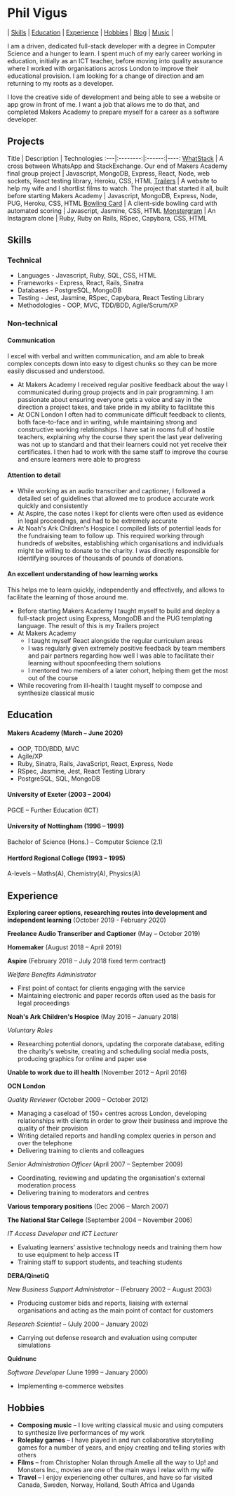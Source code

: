 # Phil Vigus

| [Skills](#Skills) | [Education](#Education) | [Experience](#Experience) | [Hobbies](#Hobbies) | [Blog](https://medium.com/@philvigus) | [Music](https://soundcloud.com/philvigus) |

I am a driven, dedicated full-stack developer with a degree in Computer Science and a hunger to learn. I spent much of my early career working in education, initially as an ICT teacher, before moving into quality assurance where I worked with organisations across London to improve their educational provision. I am looking for a change of direction and am returning to my roots as a developer. 

I love the creative side of development and being able to see a website or app grow in front of me. I want a job that allows me to do that, and completed  Makers Academy to prepare myself for a career as a software developer.

## Projects

Title | Description | Technologies
:---|:--------:|:------:|----:
[WhatStack](https://github.com/FayeCarter/WhatStack) | A cross between WhatsApp and StackExchange. Our end of Makers Academy final group project | Javascript, MongoDB, Express, React, Node, web sockets, React testing library, Heroku, CSS, HTML
[Trailers](https://github.com/PhilipVigus/trailers-express) | A website to help my wife and I shortlist films to watch. The project that started it all, built before starting Makers Academy | Javascript, MongoDB, Express, Node, PUG, Heroku, CSS, HTML
[Bowling Card](https://github.com/PhilipVigus/bowling-challenge) | A client-side bowling card with automated scoring | Javascript, Jasmine, CSS, HTML
[Monstergram](https://github.com/PhilipVigus/instagram-challenge) | An Instagram clone | Ruby, Ruby on Rails, RSpec, Capybara, CSS, HTML

## Skills

### Technical
* Languages - Javascript, Ruby, SQL, CSS, HTML
* Frameworks - Express, React, Rails, Sinatra
* Databases - PostgreSQL, MongoDB
* Testing - Jest, Jasmine, RSpec, Capybara, React Testing Library
* Methodologies - OOP, MVC, TDD/BDD, Agile/Scrum/XP

### Non-technical

#### Communication

I excel with verbal and written communication, and am able to break complex concepts down into easy to digest chunks so they can be more easily discussed and understood.

* At Makers Academy I received regular positive feedback about the way I communicated during group projects and in pair programming. I am passionate about ensuring everyone gets a voice and say in the direction a project takes, and take pride in my ability to facilitate this
* At OCN London I often had to communicate difficult feedback to clients, both face-to-face and in writing, while maintaining strong and constructive working relationships. I have sat in rooms full of hostile teachers, explaining why the course they spent the last year delivering was not up to standard and that their learners could not yet receive their certificates. I then had to work with the same staff to improve the course and ensure learners were able to progress 

#### Attention to detail

* While working as an audio transcriber and captioner, I followed a detailed set of guidelines that allowed me to produce accurate work quickly and consistently
* At Aspire, the case notes I kept for clients were often used as evidence in legal proceedings, and had to be extremely accurate
* At Noah's Ark Children's Hospice I compiled lists of potential leads for the fundraising team to follow up. This required working through hundreds of websites, establishing which organisations and individuals might be willing to donate to the charity. I was directly responsible for identifying sources of thousands of pounds of donations.

#### An excellent understanding of how learning works

This helps me to learn quickly, independently and effectively, and allows to facilitate the learning of those around me.

* Before starting Makers Academy I taught myself to build and deploy a full-stack project using Express, MongoDB and the PUG templating language. The result of this is my Trailers project
* At Makers Academy 
  * I taught myself React alongside the regular curriculum areas
  * I was regularly given extremely positive feedback by team members and pair partners regarding how well I was able to facilitate their learning without spoonfeeding them solutions
  * I mentored two members of a later cohort, helping them get the most out of the course
* While recovering from ill-health I taught myself to compose and synthesize classical music

## Education

#### Makers Academy (March – June 2020)

- OOP, TDD/BDD, MVC
- Agile/XP
- Ruby, Sinatra, Rails, JavaScript, React, Express, Node
- RSpec, Jasmine, Jest, React Testing Library
- PostgreSQL, SQL, MongoDB

#### University of Exeter (2003 – 2004)

PGCE  – Further Education (ICT)

#### University of Nottingham (1996 – 1999)

Bachelor of Science (Hons.) – Computer Science (2.1)

#### Hertford Regional College (1993 – 1995)

A-levels – Maths(A), Chemistry(A), Physics(A)

## Experience

**Exploring career options, researching routes into development and independent learning** (October 2019 - February 2020)

**Freelance Audio Transcriber and Captioner** (May – October 2019) 

**Homemaker** (August 2018 – April 2019)

**Aspire** (February 2018 – July 2018 fixed term contract)

*Welfare Benefits Administrator*

- First point of contact for clients engaging with the service
- Maintaining electronic and paper records often used as the basis for legal proceedings

**Noah's Ark Children's Hospice** (May 2016 – January 2018)

*Voluntary Roles*

- Researching potential donors, updating the corporate database, editing the charity's website, creating and scheduling social media posts, producing graphics for online and paper use

**Unable to work due to ill health** (November 2012 – April 2016)

**OCN London**

*Quality Reviewer* (October 2009 – October 2012)

- Managing a caseload of 150+ centres across London, developing relationships with clients in order to grow their business and improve the quality of their provision
- Writing detailed reports and handling complex queries in person and over the telephone
- Delivering training to clients and colleagues

*Senior Administration Officer* (April 2007 – September 2009)

- Coordinating, reviewing and updating the organisation's external moderation process
- Delivering training to moderators and centres

**Various temporary positions** (Dec 2006 – March 2007)

**The National Star College** (September 2004 – November 2006)

*IT Access Developer and ICT Lecturer*

- Evaluating learners' assistive technology needs and training them how to use equipment to help access IT
- Training staff to support students, and teaching students

**DERA/QinetiQ**

*New Business Support Administrator* – (February 2002 – August 2003)

- Producing customer bids and reports, liaising with external organisations and acting as the main point of contact for customers

*Research Scientist* – (July 2000 – January 2002)

- Carrying out defense research and evaluation using computer simulations

**Quidnunc**

*Software Developer* (June 1999 – January 2000)

- Implementing e-commerce websites

## Hobbies

- **Composing music** – I love writing classical music and using computers to synthesize live performances of my work
- **Roleplay games** – I have played in and run collaborative storytelling games for a number of years, and enjoy creating and telling stories with others
- **Films** – from Christopher Nolan through Amelie all the way to Up! and Monsters Inc., movies are one of the main ways I relax with my wife
- **Travel** – I enjoy experiencing other cultures, and have so far visited Canada, Sweden, Norway, Holland, South Africa and Uganda

